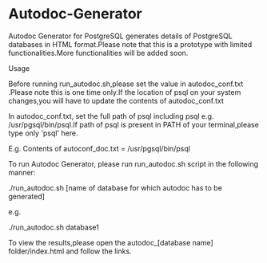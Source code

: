 Autodoc-Generator
=================

Autodoc Generator for PostgreSQL generates details of PostgreSQL databases in HTML format.Please note that this is a prototype with limited functionalities.More functionalities will be added soon.

Usage

Before running run_autodoc.sh,please set the value in autodoc_conf.txt .Please note this is one time only.If the location of psql on your system changes,you will have to update the contents of autodoc_conf.txt

In autodoc_conf.txt, set the full path of psql including psql e.g. /usr/pgsql/bin/psql.If path of psql is present in PATH of your terminal,please type only 'psql' here.

E.g. Contents of autoconf_doc.txt = /usr/pgsql/bin/psql

To run Autodoc Generator, please run run_autodoc.sh script in the following manner:

./run_autodoc.sh [name of database for which autodoc has to be generated]

e.g.

./run_autodoc.sh database1

To view the results,please open the autodoc_[database name] folder/index.html and follow the links.

